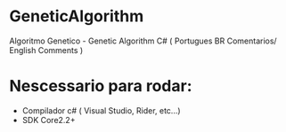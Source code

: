# GeneticAlgorithm
Algoritmo Genetico - Genetic Algorithm C# ( Portugues BR Comentarios/ English Comments ) 

# Nescessario para rodar:
  - Compilador c# ( Visual Studio, Rider, etc...)
  - SDK Core2.2+
